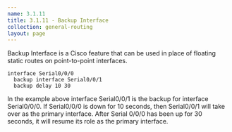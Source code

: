 ```yaml
---
name: 3.1.11
title: 3.1.11 - Backup Interface
collection: general-routing
layout: page
---
```

Backup Interface is a Cisco feature that can be used in place of floating static routes on point-to-point interfaces. 

```
interface Serial0/0/0
  backup interface Serial0/0/1
  backup delay 10 30
```
In the example above interface Serial0/0/1 is the backup for interface Serial0/0/0. If Serial0/0/0 is down for 10 seconds, then Serial0/0/1 will take over as the primary interface. After Serial 0/0/0 has been up for 30 seconds, it will resume its role as the primary interface.